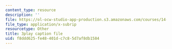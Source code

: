```yaml
---
content_type: resource
description: ''
file: https://ol-ocw-studio-app-production.s3.amazonaws.com/courses/14-01-principles-of-microeconomics-fall-2018/f8ddd625fe48401dc7c85d7af8db1584_a9Uz7tXETq4.srt
file_type: application/x-subrip
resourcetype: Other
title: 3play caption file
uid: f8ddd625-fe48-401d-c7c8-5d7af8db1584
---
```

